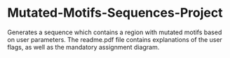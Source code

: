 # Mutated-Motifs-Sequences-Project
Generates a sequence which contains a region with mutated motifs based on user parameters.  The readme.pdf file contains explanations of the user flags, as well as the mandatory assignment diagram.
